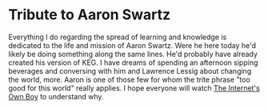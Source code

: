 # Tribute to Aaron Swartz

Everything I do regarding the spread of learning and knowledge is
dedicated to the life and mission of Aaron Swartz. Were he here today
he'd likely be doing something along the same lines. He'd probably have
already created his version of KEG. I have dreams of spending an
afternoon sipping beverages and conversing with him and Lawrence Lessig
about changing the world, more. Aaron is one of those few for whom the
trite phrase "too good for this world" really applies. I hope everyone
will watch [The Internet's Own Boy][aaron] to understand why.

[aaron]: <https://www.youtube.com/watch?v=9vz06QO3UkQ>

